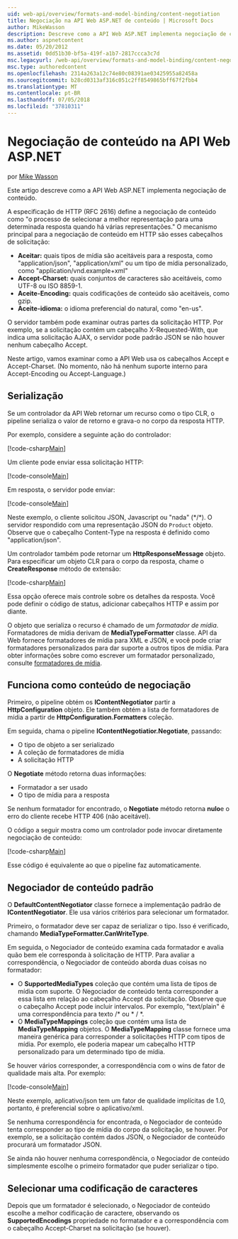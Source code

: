```yaml
---
uid: web-api/overview/formats-and-model-binding/content-negotiation
title: Negociação na API Web ASP.NET de conteúdo | Microsoft Docs
author: MikeWasson
description: Descreve como a API Web ASP.NET implementa negociação de conteúdo HTTP.
ms.author: aspnetcontent
ms.date: 05/20/2012
ms.assetid: 0dd51b30-bf5a-419f-a1b7-2817ccca3c7d
msc.legacyurl: /web-api/overview/formats-and-model-binding/content-negotiation
msc.type: authoredcontent
ms.openlocfilehash: 2314a263a12c74e80c08391ae03425955a82458a
ms.sourcegitcommit: b28cd0313af316c051c2ff8549865bff67f2fbb4
ms.translationtype: MT
ms.contentlocale: pt-BR
ms.lasthandoff: 07/05/2018
ms.locfileid: "37810311"
---
```

<a name="content-negotiation-in-aspnet-web-api"></a>Negociação de conteúdo na API Web ASP.NET
====================
por [Mike Wasson](https://github.com/MikeWasson)

Este artigo descreve como a API Web ASP.NET implementa negociação de conteúdo.

A especificação de HTTP (RFC 2616) define a negociação de conteúdo como "o processo de selecionar a melhor representação para uma determinada resposta quando há várias representações." O mecanismo principal para a negociação de conteúdo em HTTP são esses cabeçalhos de solicitação:

- **Aceitar:** quais tipos de mídia são aceitáveis para a resposta, como "application/json", "application/xml" ou um tipo de mídia personalizado, como &quot;application/vnd.example+xml&quot;
- **Accept-Charset:** quais conjuntos de caracteres são aceitáveis, como UTF-8 ou ISO 8859-1.
- **Aceite-Encoding:** quais codificações de conteúdo são aceitáveis, como gzip.
- **Aceite-idioma:** o idioma preferencial do natural, como "en-us".

O servidor também pode examinar outras partes da solicitação HTTP. Por exemplo, se a solicitação contém um cabeçalho X-Requested-With, que indica uma solicitação AJAX, o servidor pode padrão JSON se não houver nenhum cabeçalho Accept.

Neste artigo, vamos examinar como a API Web usa os cabeçalhos Accept e Accept-Charset. (No momento, não há nenhum suporte interno para Accept-Encoding ou Accept-Language.)

## <a name="serialization"></a>Serialização

Se um controlador da API Web retornar um recurso como o tipo CLR, o pipeline serializa o valor de retorno e grava-o no corpo da resposta HTTP.

Por exemplo, considere a seguinte ação do controlador:

[!code-csharp[Main](content-negotiation/samples/sample1.cs)]

Um cliente pode enviar essa solicitação HTTP:

[!code-console[Main](content-negotiation/samples/sample2.cmd)]

Em resposta, o servidor pode enviar:

[!code-console[Main](content-negotiation/samples/sample3.cmd)]

Neste exemplo, o cliente solicitou JSON, Javascript ou "nada" (\*/\*). O servidor respondido com uma representação JSON do `Product` objeto. Observe que o cabeçalho Content-Type na resposta é definido como &quot;application/json&quot;.

Um controlador também pode retornar um **HttpResponseMessage** objeto. Para especificar um objeto CLR para o corpo da resposta, chame o **CreateResponse** método de extensão:

[!code-csharp[Main](content-negotiation/samples/sample4.cs)]

Essa opção oferece mais controle sobre os detalhes da resposta. Você pode definir o código de status, adicionar cabeçalhos HTTP e assim por diante.

O objeto que serializa o recurso é chamado de um *formatador de mídia*. Formatadores de mídia derivam de **MediaTypeFormatter** classe. API da Web fornece formatadores de mídia para XML e JSON, e você pode criar formatadores personalizados para dar suporte a outros tipos de mídia. Para obter informações sobre como escrever um formatador personalizado, consulte [formatadores de mídia](media-formatters.md).

## <a name="how-content-negotiation-works"></a>Funciona como conteúdo de negociação

Primeiro, o pipeline obtém os **IContentNegotiator** partir a **HttpConfiguration** objeto. Ele também obtém a lista de formatadores de mídia a partir de **HttpConfiguration.Formatters** coleção.

Em seguida, chama o pipeline **IContentNegotiatior.Negotiate**, passando:

- O tipo de objeto a ser serializado
- A coleção de formatadores de mídia
- A solicitação HTTP

O **Negotiate** método retorna duas informações:

- Formatador a ser usado
- O tipo de mídia para a resposta

Se nenhum formatador for encontrado, o **Negotiate** método retorna **nulo**e o erro do cliente recebe HTTP 406 (não aceitável).

O código a seguir mostra como um controlador pode invocar diretamente negociação de conteúdo:

[!code-csharp[Main](content-negotiation/samples/sample5.cs)]

Esse código é equivalente ao que o pipeline faz automaticamente.

## <a name="default-content-negotiator"></a>Negociador de conteúdo padrão

O **DefaultContentNegotiator** classe fornece a implementação padrão de **IContentNegotiator**. Ele usa vários critérios para selecionar um formatador.

Primeiro, o formatador deve ser capaz de serializar o tipo. Isso é verificado, chamando **MediaTypeFormatter.CanWriteType**.

Em seguida, o Negociador de conteúdo examina cada formatador e avalia quão bem ele corresponda à solicitação de HTTP. Para avaliar a correspondência, o Negociador de conteúdo aborda duas coisas no formatador:

- O **SupportedMediaTypes** coleção que contém uma lista de tipos de mídia com suporte. O Negociador de conteúdo tenta corresponder a essa lista em relação ao cabeçalho Accept da solicitação. Observe que o cabeçalho Accept pode incluir intervalos. Por exemplo, "text/plain" é uma correspondência para texto /\* ou \* / \*.
- O **MediaTypeMappings** coleção que contém uma lista de **MediaTypeMapping** objetos. O **MediaTypeMapping** classe fornece uma maneira genérica para corresponder a solicitações HTTP com tipos de mídia. Por exemplo, ele poderia mapear um cabeçalho HTTP personalizado para um determinado tipo de mídia.

Se houver vários corresponder, a correspondência com o wins de fator de qualidade mais alta. Por exemplo:

[!code-console[Main](content-negotiation/samples/sample6.cmd)]

Neste exemplo, aplicativo/json tem um fator de qualidade implícitas de 1.0, portanto, é preferencial sobre o aplicativo/xml.

Se nenhuma correspondência for encontrada, o Negociador de conteúdo tenta corresponder ao tipo de mídia do corpo da solicitação, se houver. Por exemplo, se a solicitação contém dados JSON, o Negociador de conteúdo procurará um formatador JSON.

Se ainda não houver nenhuma correspondência, o Negociador de conteúdo simplesmente escolhe o primeiro formatador que puder serializar o tipo.

## <a name="selecting-a-character-encoding"></a>Selecionar uma codificação de caracteres

Depois que um formatador é selecionado, o Negociador de conteúdo escolhe a melhor codificação de caractere, observando os **SupportedEncodings** propriedade no formatador e a correspondência com o cabeçalho Accept-Charset na solicitação (se houver).

